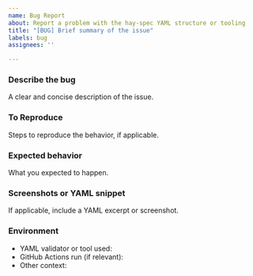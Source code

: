 ```yaml
---
name: Bug Report
about: Report a problem with the hay-spec YAML structure or tooling
title: "[BUG] Brief summary of the issue"
labels: bug
assignees: ''

---
```


### Describe the bug
A clear and concise description of the issue.

### To Reproduce
Steps to reproduce the behavior, if applicable.

### Expected behavior
What you expected to happen.

### Screenshots or YAML snippet
If applicable, include a YAML excerpt or screenshot.

### Environment
- YAML validator or tool used:
- GitHub Actions run (if relevant):
- Other context:
